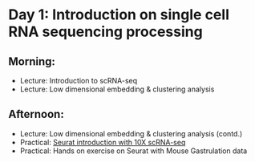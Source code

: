 # Day 1: Introduction on single cell RNA sequencing processing 

## Morning:
   * Lecture: Introduction to scRNA-seq 
   * Lecture: Low dimensional embedding & clustering analysis

## Afternoon:
   * Lecture: Low dimensional embedding & clustering analysis (contd.)
   * Practical: [Seurat introduction with 10X scRNA-seq](https://github.com/PMBio/SingleCellCourse/blob/master/day1/Seurat_tutorial_intro.pdf) 
   * Practical: Hands on exercise on Seurat with Mouse Gastrulation data
